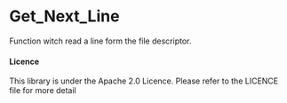 # Get_Next_Line
Function witch read a line form the file descriptor.

#### Licence
This library is under the Apache 2.0 Licence.
Please refer to the LICENCE file for more detail
